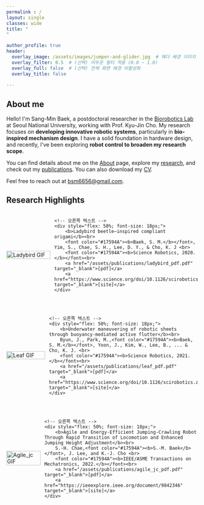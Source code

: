 ```yaml
---
permalink : /
layout: single
classes: wide
title: " 
"

author_profile: true
header:
  overlay_image: /assets/images/jumper-and-glider.jpg  # 헤더 배경 이미지
  overlay_filter: 0.5  # (선택) 어두운 필터 적용 (0.0 ~ 1.0)
  overlay_full: false  # (선택) 전체 화면 배경 비활성화
  overlay_title: false
  
---
```


## About me


Hello! I'm Sang-Min Baek, a postdoctoral researcher in the [Biorobotics Lab][BRL_link] at Seoul National University, working with Prof. Kyu-Jin Cho. My research focuses on **developing innovative robotic systems**, particularly in **bio-inspired mechanism design**. I have a solid foundation in hardware design, and recently, I’ve been exploring **robot control to broaden my research scope**.

You can find details about me on the [About][about_link] page, explore my [research][research_link], and check out my [publications][publications_link]. You can also download my [CV][cv_link].

Feel free to reach out at [bsm6656@gmail.com][email].

[BRL_link]: https://www.biorobotics.snu.ac.kr/
[about_link]: /about/
[research_link]: /research/
[publications_link]: /publications/
[email]: mailto:bsm6656@gmail.com
[cv_link]: https://sangmin-baek.github.io/assets/CV/BSM-CV2502.pdf


## Research Highlights

<div style="display: flex; align-items: center; margin-bottom: 30px;">
    <!-- 왼쪽 GIF -->
    <div style="flex: 45%; margin-right: 2%;">
        <img src="assets/gifs/ladybird_gif.gif" alt="Ladybird GIF" style="width: 100%;">
    </div>

    <!-- 오른쪽 텍스트 -->
    <div style="flex: 50%; font-size: 18px;">
        <b>Ladybird beetle–inspired compliant origami</b><br>
        <font color="#17594A"><b>Baek, S. M.</b></font>, Yim, S., Chae, S. H., Lee, D. Y., & Cho, K. J <br>
        <font color="#17594A"><b>Science Robotics, 2020.</b></font><br> 
        <a href="/assets/publications/ladybird_pdf.pdf" target="_blank">[pdf]</a>
        <a href="https://www.science.org/doi/10.1126/scirobotics.aaz6262" target="_blank">[site]</a>
    </div>
</div>

<div style="display: flex; align-items: center; margin-bottom: 30px;">
    <!-- 왼쪽 GIF -->
    <div style="flex: 45%; margin-right: 2%;">
        <img src="assets/gifs/leaf_gif.gif" alt="Leaf GIF" style="width: 100%;">
    </div>

    <!-- 오른쪽 텍스트 -->
    <div style="flex: 50%; font-size: 18px;">
        <b>Underwater maneuvering of robotic sheets through buoyancy-mediated active flutter</b><br>
        Byun, J., Park, M.,<font color="#17594A"><b>Baek, S. M.</b></font>, Yoon, J., Kim, W., Lee, B., ... & Cho, K. J. <br>
        <font color="#17594A"><b>Science Robotics, 2021.</b></font><br> 
        <a href="/assets/publications/leaf_pdf.pdf" target="_blank">[pdf]</a>
        <a href="https://www.science.org/doi/10.1126/scirobotics.abe0637" target="_blank">[site]</a>
    </div>
</div>

<div style="display: flex; align-items: center; margin-bottom: 30px;">
    <!-- 왼쪽 GIF -->
    <div style="flex: 45%; margin-right: 2%;">
        <img src="assets/gifs/agile_jc_gif.gif" alt="Agile_jc GIF" style="width: 100%;">
    </div>

    <!-- 오른쪽 텍스트 -->
    <div style="flex: 50%; font-size: 18px;">
        <b>Agile and Energy-Efficient Jumping-Crawling Robot Through Rapid Transition of Locomotion and Enhanced Jumping Height Adjustment</b><br>
        S.-H. Chae,<font color="#17594A"><b>S.-M. Baek</b></font>, J. Lee, and K.-J. Cho <br>
        <font color="#17594A"><b>IEEE/ASME Transactions on Mechatronics, 2022.</b></font><br> 
        <a href="/assets/publications/agile_jc_pdf.pdf" target="_blank">[pdf]</a>
        <a href="https://ieeexplore.ieee.org/document/9842346" target="_blank">[site]</a>
    </div>
</div>
